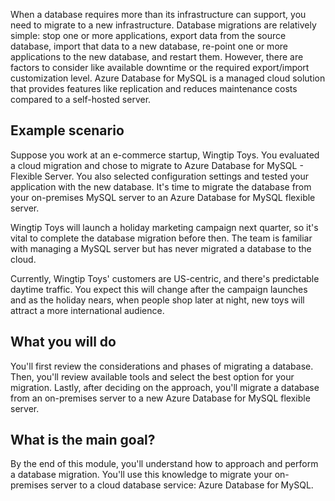  When a database requires more than its infrastructure can support, you need to migrate to a new infrastructure. Database migrations are relatively simple: stop one or more applications, export data from the source database, import that data to a new database, re-point one or more applications to the new database, and restart them. However, there are factors to consider like available downtime or the required export/import customization level. Azure Database for MySQL is a managed cloud solution that provides features like replication and reduces maintenance costs compared to a self-hosted server. 

## Example scenario

Suppose you work at an e-commerce startup, Wingtip Toys. You evaluated a cloud migration and chose to migrate to Azure Database for MySQL - Flexible Server. You also selected configuration settings and tested your application with the new database. It's time to migrate the database from your on-premises MySQL server to an Azure Database for MySQL flexible server.

Wingtip Toys will launch a holiday marketing campaign next quarter, so it's vital to complete the database migration before then. The team is familiar with managing a MySQL server but has never migrated a database to the cloud.

Currently, Wingtip Toys' customers are US-centric, and there's predictable daytime traffic. You expect this will change after the campaign launches and as the holiday nears, when people shop later at night, new toys will attract a more international audience.

## What you will do

You'll first review the considerations and phases of migrating a database. Then, you'll review available tools and select the best option for your migration. Lastly, after deciding on the approach, you'll migrate a database from an on-premises server to a new Azure Database for MySQL flexible server.

## What is the main goal?

By the end of this module, you'll understand how to approach and perform a database migration. You'll use this knowledge to migrate your on-premises server to a cloud database service: Azure Database for MySQL.
 